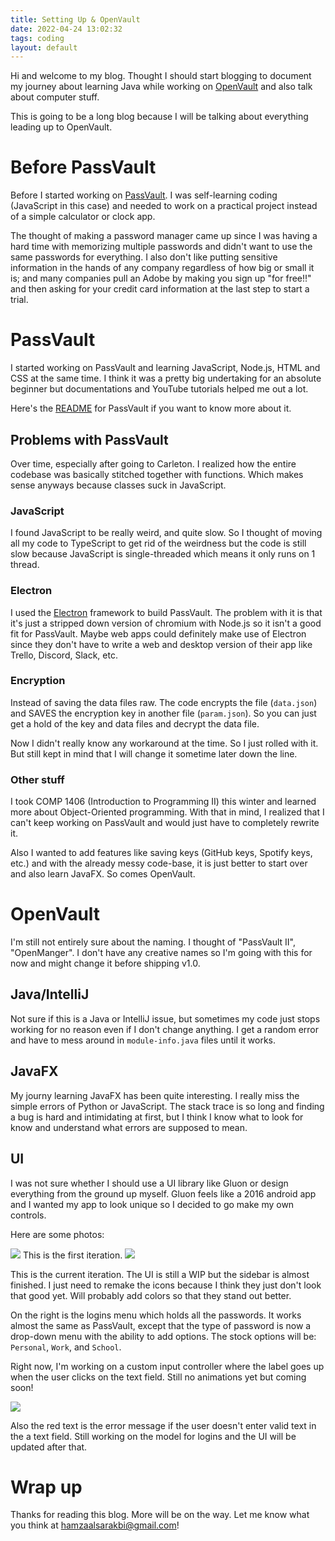 ```yaml
---
title: Setting Up & OpenVault
date: 2022-04-24 13:02:32
tags: coding
layout: default
---
```

Hi and welcome to my blog. Thought I should start blogging to document my journey about learning Java while working on [OpenVault][] and also talk about computer stuff.

This is going to be a long blog because I will be talking about everything leading up to OpenVault.

# Before PassVault

Before I started working on [PassVault][]. I was self-learning coding (JavaScript in this case) and needed to work on a practical project instead of a simple calculator or clock app.

The thought of making a password manager came up since I was having a hard time with memorizing multiple passwords and didn't want to use the same passwords for everything. I also don't like putting sensitive information in the hands of any company regardless of how big or small it is; and many companies pull an Adobe by making you sign up "for free!!" and then asking for your credit card information at the last step to start a trial. 

# PassVault

I started working on PassVault and learning JavaScript, Node.js, HTML and CSS at the same time. I think it was a pretty big undertaking for an absolute beginner but documentations and YouTube tutorials helped me out a lot.

Here's the [README](https://github.com/HamzaAlsarakbi/PassVault/blob/main/README.md) for PassVault if you want to know more about it.

## Problems with PassVault

Over time, especially after going to Carleton. I realized how the entire codebase was basically stitched together with functions. Which makes sense anyways because classes suck in JavaScript.

### JavaScript

I found JavaScript to be really weird, and quite slow. So I thought of moving all my code to TypeScript to get rid of the weirdness but the code is still slow because JavaScript is single-threaded which means it only runs on 1 thread.

### Electron

I used the [Electron](https://www.electronjs.org/) framework to build PassVault. The problem with it is that it's just a stripped down version of chromium with Node.js so it isn't a good fit for PassVault. Maybe web apps could definitely make use of Electron since they don't have to write a web and desktop version of their app like Trello, Discord, Slack, etc.

### Encryption

Instead of saving the data files raw. The code encrypts the file (`data.json`) and SAVES the encryption key in another file (`param.json`). So you can just get a hold of the key and data files and decrypt the data file.

Now I didn't really know any workaround at the time. So I just rolled with it. But still kept in mind that I will change it sometime later down the line.

### Other stuff

I took COMP 1406 (Introduction to Programming II) this winter and learned more about Object-Oriented programming. With that in mind, I realized that I can't keep working on PassVault and would just have to completely rewrite it.

Also I wanted to add features like saving keys (GitHub keys, Spotify keys, etc.) and with the already messy code-base, it is just better to start over and also learn JavaFX. So comes OpenVault.


# OpenVault

I'm still not entirely sure about the naming. I thought of "PassVault II", "OpenManger". I don't have any creative names so I'm going with this for now and might change it before shipping v1.0.

## Java/IntelliJ

Not sure if this is a Java or IntelliJ issue, but sometimes my code just stops working for no reason even if I don't change anything. I get a random error and have to mess around in `module-info.java` files until it works.

## JavaFX

My journy learning JavaFX has been quite interesting. I really miss the simple errors of Python or JavaScript. The stack trace is so long and finding a bug is hard and intimidating at first, but I think I know what to look for know and understand what errors are supposed to mean.

## UI

I was not sure whether I should use a UI library like Gluon or design everything from the ground up myself. Gluon feels like a 2016 android app and I wanted my app to look unique so I decided to go make my own controls.

Here are some photos:

![](/blog/assets/setting-up/2nd-ui.png)
This is the first iteration.
![](/blog/assets/setting-up/current-ui.png)


This is the current iteration. The UI is still a WIP but the sidebar is almost finished. I just need to remake the icons because I think they just don't look that good yet. Will probably add colors so that they stand out better.

On the right is the logins menu which holds all the passwords. It works almost the same as PassVault, except that the type of password is now a drop-down menu with the ability to add options. The stock options will be: `Personal`, `Work`, and `School`.

Right now, I'm working on a custom input controller where the label goes up when the user clicks on the text field. Still no animations yet but coming soon!

![](/blog/assets/setting-up/rich-input-demo.gif)

Also the red text is the error message if the user doesn't enter valid text in the a text field. Still working on the model for logins and the UI will be updated after that.

# Wrap up

Thanks for reading this blog. More will be on the way. Let me know what you think at <hamzaalsarakbi@gmail.com>!

<!-- Links -->
[PassVault]: https://github.com/HamzaAlsarakbi/PassVault
[OpenVault]: https://github.com/HamzaAlsarakbi/OpenVault